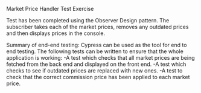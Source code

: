 Market Price Handler Test Exercise

Test has been completed using the Observer Design pattern. The subscriber takes each of the market prices, removes any outdated prices and then displays prices in the console.

Summary of end-end testing:
Cypress can be used as the tool for end to end testing. 
The following tests can be written to ensure that the whole application is working:
-A test which checks that all market prices are being fetched from the back end and displayed on the front end.
-A test which checks to see if outdated prices are replaced with new ones.
-A test to check that the correct commission price has been applied to each market price.
